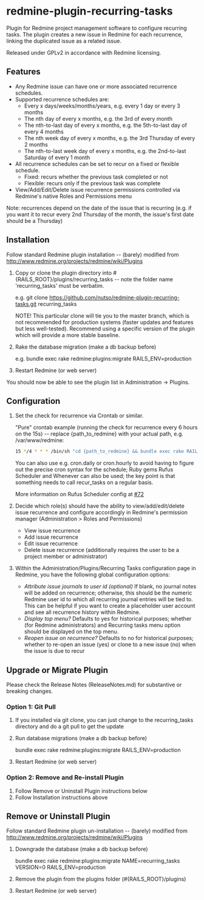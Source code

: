 # redmine-plugin-recurring-tasks

Plugin for Redmine project management software to configure recurring tasks. The plugin creates a new issue in Redmine for each recurrence, linking the duplicated issue as a related issue.

Released under GPLv2 in accordance with Redmine licensing.

## Features

* Any Redmine issue can have one or more associated recurrence schedules.
* Supported recurrence schedules are:
  * Every x days/weeks/months/years, e.g. every 1 day or every 3 months
  * The nth day of every x months, e.g. the 3rd of every month
  * The nth-to-last day of every x months, e.g. the 5th-to-last day of every 4 months
  * The nth week day of every x months, e.g. the 3rd Thursday of every 2 months
  * The nth-to-last week day of every x months, e.g. the 2nd-to-last Saturday of every 1 month
* All recurrence schedules can be set to recur on a fixed or flexible schedule.
  * Fixed: recurs whether the previous task completed or not
  * Flexible: recurs only if the previous task was complete
* View/Add/Edit/Delete issue recurrence permissions controlled via Redmine's native Roles and Permissions menu

Note: recurrences depend on the date of the issue that is recurring (e.g. if you want it 
to recur every 2nd Thursday of the month, the issue's first date should be a Thursday)

## Installation

Follow standard Redmine plugin installation -- (barely) modified from http://www.redmine.org/projects/redmine/wiki/Plugins

1. Copy or clone the plugin directory into #{RAILS_ROOT}/plugins/recurring_tasks -- note the folder name 'recurring_tasks' must be verbatim.
   
   e.g. git clone https://github.com/nutso/redmine-plugin-recurring-tasks.git recurring_tasks
   
   NOTE! This particular clone will tie you to the master branch, which is not recommended for production systems (faster updates and features but less well-tested). Recommend using a specific version of the plugin which will provide a more stable baseline. 

2. Rake the database migration (make a db backup before)

   e.g. bundle exec rake redmine:plugins:migrate RAILS_ENV=production

3. Restart Redmine (or web server)

You should now be able to see the plugin list in Administration -> Plugins.
     
## Configuration
     
1. Set the check for recurrence via Crontab or similar.

   "Pure" crontab example (running the check for recurrence every 6 hours on the 15s) -- replace {path_to_redmine} with your actual path, e.g. /var/www/redmine:
   ```bash
   15 */4 * * * /bin/sh "cd {path_to_redmine} && bundle exec rake RAILS_ENV=production redmine:recur_tasks" >> log/cron_rake.log 2>&1
   ```
   
   You can also use e.g. cron.daily or cron.hourly to avoid having to figure out the precise cron syntax for the schedule; Ruby gems Rufus Scheduler and Whenever can also be used; the key point is that something needs to call recur_tasks on a regular basis.

   More information on Rufus Scheduler config at [#72](https://github.com/nutso/redmine-plugin-recurring-tasks/issues/72)
   
2. Decide which role(s) should have the ability to view/add/edit/delete issue recurrence and configure accordingly in Redmine's permission manager (Administration > Roles and Permissions) 
   * View issue recurrence
   * Add issue recurrence
   * Edit issue recurrence
   * Delete issue recurrence (additionally requires the user to be a project member or administrator) 

3. Within the Administration/Plugins/Recurring Tasks configuration page in Redmine, you have the following global configuration options:
   * _Attribute issue journals to user id (optional)_
     If blank, no journal notes will be added on recurrence; otherwise, this should be the numeric Redmine user id to which all recurring
     journal entries will be tied to. This can be helpful if you want to create a placeholder user account and see all recurrence history within Redmine.
   * _Display top menu?_
     Defaults to yes for historical purposes; whether (for Redmine administrators) and Recurring tasks menu option should be displayed on the top menu.
   * _Reopen issue on recurrence?_
     Defaults to no for historical purposes; whether to re-open an issue (yes) or clone to a new issue (no) when the issue is due to recur

## Upgrade or Migrate Plugin

Please check the Release Notes (ReleaseNotes.md) for substantive or breaking changes.

### Option 1: Git Pull
1. If you installed via git clone, you can just change to 
   the recurring_tasks directory and do a git pull to get the update

2. Run database migrations (make a db backup before)

   bundle exec rake redmine:plugins:migrate RAILS_ENV=production

3. Restart Redmine (or web server)

### Option 2: Remove and Re-install Plugin
1. Follow Remove or Uninstall Plugin instructions below
2. Follow Installation instructions above
   
## Remove or Uninstall Plugin

Follow standard Redmine plugin un-installation -- (barely) modified from http://www.redmine.org/projects/redmine/wiki/Plugins

1. Downgrade the database (make a db backup before)

   bundle exec rake redmine:plugins:migrate NAME=recurring_tasks VERSION=0 RAILS_ENV=production

2. Remove the plugin from the plugins folder (#{RAILS_ROOT}/plugins)

3. Restart Redmine (or web server)